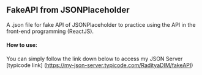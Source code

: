 ## FakeAPI from JSONPlaceholder
A .json file for fake API of JSONPlaceholder to practice using the API in the front-end programming (ReactJS).


#### How to use:
You can simply follow the link down below to access my JSON Server <br />
[typicode link] (https://my-json-server.typicode.com/RadityaDIM/fakeAPI)
